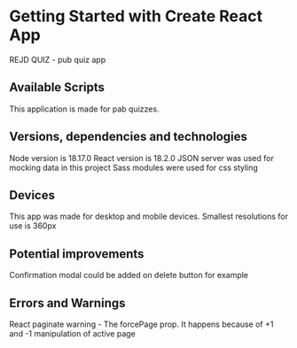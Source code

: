 # Getting Started with Create React App

REJD QUIZ - pub quiz app

## Available Scripts

This application is made for pab quizzes.

## Versions, dependencies and technologies

Node version is 18.17.0
React version is 18.2.0
JSON server was used for mocking data in this project
Sass modules were used for css styling

## Devices

This app was made for desktop and mobile devices. Smallest resolutions for use is 360px

## Potential improvements

Confirmation modal could be added on delete button for example

## Errors and Warnings

React paginate warning - The forcePage prop. It happens because of +1 and -1 manipulation of active page
